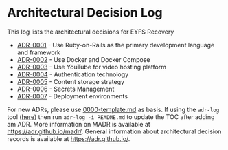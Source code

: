 # Architectural Decision Log

This log lists the architectural decisions for EYFS Recovery

<!-- adrlog -- Regenerate the content by using "adr-log -i". You can install it via "npm install -g adr-log" -->

* [ADR-0001](0001-use-ruby-on-rails.md) - Use Ruby-on-Rails as the primary development language and framework
* [ADR-0002](0002-use-docker.md) - Use Docker and Docker Compose
* [ADR-0003](0003-video-hosting-platform.md) - Use YouTube for video  hosting platform
* [ADR-0004](0004-authentication-technology.md) - Authentication technology
* [ADR-0005](0005-content-storage-strategy.md) - Content storage strategy
* [ADR-0006](0006-secrets-management.md) - Secrets Management
* [ADR-0007](0007-deployment-environments.md) - Deployment environments

<!-- adrlogstop -->

For new ADRs, please use [0000-template.md](0000-template.md) as basis.
If using the ```adr-log``` tool ([here](https://adr.github.io/adr-log/)) then run ```adr-log -i README.md``` to update the TOC after adding am ADR.
More information on MADR is available at <https://adr.github.io/madr/>.
General information about architectural decision records is available at <https://adr.github.io/>.

<!-- markdownlint-disable-file MD013 -->
